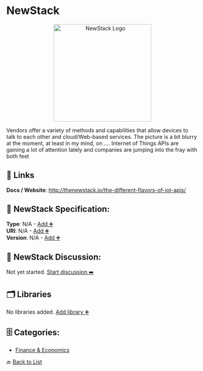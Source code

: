 # NewStack
<p align="center">
    <img width="256" src="https://raw.githubusercontent.com/apis-list/apis-list/main/apis/newstack/logo_256x256.png" alt="NewStack Logo"/>
</p>
Vendors offer a variety of methods and capabilities that allow devices to talk to each other and cloud/Web-based services. The picture is a bit blurry at the moment, at least in my mind, on …. Internet of Things APIs are gaining a lot of attention lately and companies are jumping into the fray with both feet

##  🔗 Links
**Docs / Website**: http://thenewstack.io/the-different-flavors-of-iot-apis/

## 🧬 NewStack Specification:
**Type**: N/A - [Add ➕](https://github.com/apis-list/apis-list/edit/main/apis.yaml#L13258)  
**URI**: N/A - [Add ➕](https://github.com/apis-list/apis-list/edit/main/apis.yaml#L13258)  
**Version**: N/A - [Add ➕](https://github.com/apis-list/apis-list/edit/main/apis.yaml#L13258)

## 💬 NewStack Discussion:
Not yet started. [Start discussion ➡️](https://github.com/apis-list/apis-list/discussions/new)

## 🗂️ Libraries

No libraries added. [Add library ➕](https://github.com/apis-list/apis-list/edit/main/apis.yaml#L13258)    


## 🗄️ Categories:
- [Finance & Economics](https://github.com/apis-list/apis-list#finance--economics-)

🔙  [Back to List](https://github.com/apis-list/apis-list)
